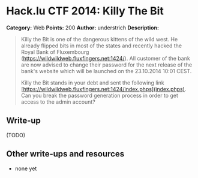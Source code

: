 # Hack.lu CTF 2014: Killy The Bit

**Category:** Web
**Points:** 200
**Author:** understrich
**Description:**

> Killy the Bit is one of the dangerous kittens of the wild west. He already flipped bits in most of the states and recently hacked the Royal Bank of Fluxembourg (https://wildwildweb.fluxfingers.net:1424/). All customer of the bank are now advised to change their password for the next release of the bank's website which will be launched on the 23.10.2014 10:01 CEST.
>
> Killy the Bit stands in your debt and sent the following link [https://wildwildweb.fluxfingers.net:1424/index.phps](index.phps). Can you break the password generation process in order to get access to the admin account?

## Write-up

(TODO)

## Other write-ups and resources

* none yet
